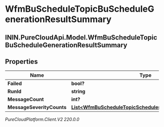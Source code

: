 # WfmBuScheduleTopicBuScheduleGenerationResultSummary

## ININ.PureCloudApi.Model.WfmBuScheduleTopicBuScheduleGenerationResultSummary

## Properties

|Name | Type | Description | Notes|
|------------ | ------------- | ------------- | -------------|
| **Failed** | **bool?** |  | [optional] |
| **RunId** | **string** |  | [optional] |
| **MessageCount** | **int?** |  | [optional] |
| **MessageSeverityCounts** | [**List&lt;WfmBuScheduleTopicSchedulerMessageSeverityCount&gt;**](WfmBuScheduleTopicSchedulerMessageSeverityCount) |  | [optional] |



_PureCloudPlatform.Client.V2 220.0.0_
